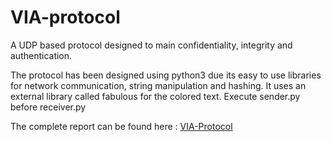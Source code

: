 # VIA-protocol
A UDP based protocol designed to main confidentiality, integrity and authentication.

The protocol has been designed using python3 due its easy to use libraries for network communication, string manipulation and hashing. It uses an external library called fabulous for the colored text. Execute sender.py before receiver.py

The complete report can be found here : [VIA-Protocol](https://docs.google.com/document/d/1MeQ8e3NXreYP8SVN3PYIF4wOGC9bBrBgSGp6wsizsHg/edit?usp=sharing)
